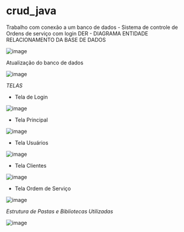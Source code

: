 # crud_java
Trabalho com conexão a um banco de dados - Sistema de controle de Ordens de serviço com login
DER - DIAGRAMA ENTIDADE RELACIONAMENTO DA BASE DE DADOS


![image](https://user-images.githubusercontent.com/64651291/142491230-44bba15f-8910-45d4-85a6-6adca1fef469.png)


Atualização do banco de dados


![image](https://user-images.githubusercontent.com/64651291/144099221-94a40a46-6042-4f7f-b0b2-fd06ff5e38f0.png)

*TELAS*
- Tela de Login


![image](https://user-images.githubusercontent.com/64651291/144099658-32afe6f9-b069-4d2b-808c-08faa3df9b56.png)


- Tela Principal


![image](https://user-images.githubusercontent.com/64651291/144099949-f186153c-f327-4913-8b1a-46d074454d28.png)


-  Tela Usuários


![image](https://user-images.githubusercontent.com/64651291/144100102-27ac3797-8161-4a92-8abf-355d8fa0c103.png)


- Tela Clientes


![image](https://user-images.githubusercontent.com/64651291/144100211-acbc235d-da51-4b18-a767-59c96f6f75a9.png)


- Tela Ordem de Serviço


![image](https://user-images.githubusercontent.com/64651291/144100474-31db547e-395d-454d-9802-fef9c67db6dc.png)



*Estrutura de Pastas e Bibliotecas Utilizadas*


![image](https://user-images.githubusercontent.com/64651291/144100694-915a987d-e9d2-47df-843f-ba3e71aea431.png)

